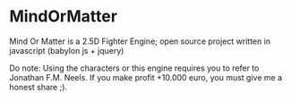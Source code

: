 # MindOrMatter
Mind Or Matter is a 2.5D Fighter Engine; open source project written in javascript (babylon js + jquery)

Do note: 
Using the characters or this engine requires you to refer to Jonathan F.M. Neels. If you make profit +10.000 euro, you must give me a honest share ;).
